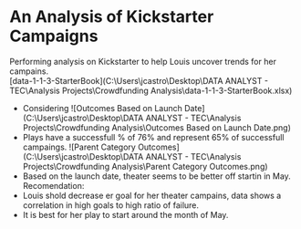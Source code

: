 # An Analysis of Kickstarter Campaigns
Performing analysis on Kickstarter to help Louis uncover trends for her campains.  
[data-1-1-3-StarterBook](C:\Users\jcastro\Desktop\DATA ANALYST - TEC\Analysis Projects\Crowdfunding Analysis\data-1-1-3-StarterBook.xlsx)
* Considering 
![Outcomes Based on Launch Date](C:\Users\jcastro\Desktop\DATA ANALYST - TEC\Analysis Projects\Crowdfunding Analysis\Outcomes Based on Launch Date.png)
* Plays have a successfull % of 76% and represent 65% of successfull campaings. 
![Parent Category Outcomes](C:\Users\jcastro\Desktop\DATA ANALYST - TEC\Analysis Projects\Crowdfunding Analysis\Parent Category Outcomes.png)
* Based on the launch date, theater seems to be better off startin in May. 
Recomendation: 
* Louis shold decrease er goal for her theater campains, data shows a correlation in high goals to high ratio of failure.
* It is best for her play to start around the month of May. 
